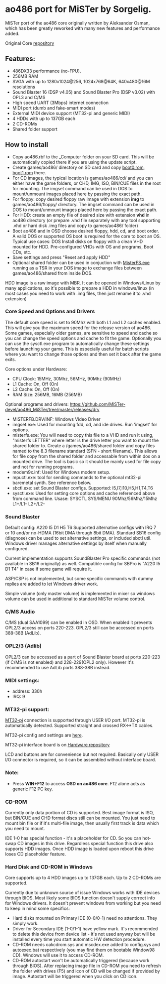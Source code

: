 # ao486 port for MiSTer by Sorgelig.

MiSTer port of the ao486 core originally written by Aleksander Osman, which has been greatly reworked with many new features and performance added.

Original Core [repository](https://github.com/alfikpl/ao486)

## Features:
* 486DX33 performance (no-FPU).
* 256MB RAM
* SVGA with up to 1280x1024@256, 1024x768@64K, 640x480@16M resolutions
* Sound Blaster 16 (DSP v4.05) and Sound Blaster Pro (DSP v3.02) with OPL3 and C/MS
* High speed UART (3Mbps) internet connection
* MIDI port (dumb and fake-smart modes)
* External MIDI device support (MT32-pi and generic MIDI)
* 4 HDDs with up to 137GB each
* 2 CD-ROMs
* Shared folder support

## How to install

* Copy ao486.rbf to the _Computer folder on your SD card.  This will be automatically copied there if you are using the update script.
* Create games/ao486/ directory on SD card and copy [boot0.rom](https://github.com/MiSTer-devel/ao486_MiSTer/blob/master/releases/boot0.rom), [boot1.rom](https://github.com/MiSTer-devel/ao486_MiSTer/blob/master/releases/boot1.rom) there.
* For CD images, the typical location is games/ao486/cd/ and you can either have the game folders, or CHD, IMG, ISO, BIN/CUE files in the root for mounting.  The imgset command can be used in DOS to mount/unmount images placed here by passing the exact path.
* For floppy: copy desired floppy raw image with extension **img** to games/ao486/floppy/ directory.  The imgset command can be used in DOS to mount/unmount images placed here by passing the exact path.
* For HDD: create an empty file of desired size with extension **vhd** in ao486 directory (or prepare .vhd file separately with any tool supporting .vhd or hard disk .img files and copy to games/ao486/ folder)
* Boot ao486 and in OSD choose desired floppy, hdd, cd, and boot order.  A valid DOS or supported OS boot is required for the core to boot an OS.  Typical use cases: DOS Install disks on floppy with a clean VHD mounted for HDD. Pre-configured VHDs with OS and programs, Boot CDs, etc.
* Save settings and press "Reset and apply HDD"
* Optional shared folder can be used in conjuction with [MisterFS.exe](https://github.com/MiSTer-devel/ao486_MiSTer/blob/master/releases/drv/misterfs.exe) running as a TSR in your DOS image to exchange files between games/ao486/shared from inside DOS.

HDD image is a raw image with MBR. It can be opened in Windows/Linux by many applications,
so it's possible to prepare a HDD in windows/linux (in most cases you need to work with .img files, then just rename it to .vhd extension)

### Core Speed and Options and Drivers
The default core speed is set to 90Mhz with both L1 and L2 caches enabled.  This will give you the maximum speed for the release version of ao486.  Some games, especially older games, are sensitive to speed and cache so you can change the speed options and cache to fit the game.
Optionally you can use the sysctl.exe program to automatically change these settings before launching your game.  This is especially useful for batch scripts where you want to change those options and then set it back after the game exits.

Core options under Hardware:
* CPU Clock: 15MHz, 30Mhz, 56MHz, 90Mhz (90MHz)
* L1 Cache: On, Off (On)
* L2 Cache: On, Off (On)
* RAM Size: 256MB, 16MB (256MB)

Optional programs and drivers:  https://github.com/MiSTer-devel/ao486_MiSTer/tree/master/releases/drv
* MISTERFB.DRV/INF: Windows Video Driver
* imgset.exe: Used for mounting fdd, cd, and ide drives. Run 'imgset' for options.
* misterfs.exe:  You will need to copy this file to a VHD and run it using, "misterfs LETTER" where letter is the drive letter you want to mount the shared folder to.  Create a /games/ao486/shared folder and copy files named to the 8.3 filename standard (SFN - short filename). This allows for file copy from the shared folder and accessable from within dos on a mounted drive.  The tool is basic so it should be mainly used for file copy and not for running programs. 
* modem9x.inf: Used for Windows modem setup.
* mpuctl.exe: tool for sending commands to the optional mt32-pi baremetal synth.  See reference below.
* sbctl.exe: set Sound Blaster configs.  Supported: I5,I7,I10,H5,H1,T4,T6
* sysctl.exe: Used for setting core options and cache referenced above from command line. Usase: SYSCTL SYS/MENU 90Mhz/56Mhz/15Mhz L1+/L1- L2+/L2-

### Sound Blaster
Default config: A220 I5 D1 H5 T6
Supported alternative configs with IRQ 7 or 10 and/or no-HDMA (16bit DMA through 8bit DMA).
Standard SB16 config (diagnose) can be used to set alternative settings, or included sbctl util. Windows driver manages alternative settings by itself when manually configured.

Current implementation supports SoundBlaster Pro specific commands (not available in SB16 originally) as well. Compatible config for SBPro is "A220 I5 D1 T4" in case if some game will require it.

ASP/CSP is not implemented, but some specific commands with dummy replies are added to let Windows driver work.

Simple volume (only master volume) is implemented in mixer so windows volume can be used in additional to standard MiSTer volume control.

### C/MS Audio
C/MS (dual SAA1099) can be enabled in OSD. When enabled it prevents OPL2/3 access on ports 220-223. OPL2/3 still can be accessed on ports 388-38B (AdLib).

### OPL2/3 (Adlib)
OPL2/3 can be accessed as a part of Sound Blaster board at ports 220-223 (if C/MS is not enabled) and 228-229(OPL2 only). However it's recommended to use AdLib ports 388-38B instead.

### MIDI settings:
* address: 330h
* IRQ: 9

### MT32-pi support:
[MT32-pi](https://github.com/dwhinham/mt32-pi) connection is supported through USER I/O port. MT32-pi is automatically detected.
Supported straight and crossed RX<->TX cables.

MT32-pi config and settings are [here](https://github.com/dwhinham/mt32-pi/wiki/MiSTer-FPGA-user-port-connection).

MT32-pi interface board is on [Hardware repository](https://github.com/MiSTer-devel/Hardware_MiSTer)

LCD and buttons are for convenience but not required. Basically only USER I/O connector is required, so it can be assembled without interface board.

### Note:
* Press **WIN+F12** to access **OSD on ao486 core**. F12 alone acts as generic F12 PC key.

### CD-ROM
Currently only data portion of CD is supported. Best image format is ISO, but BIN/CUE and CHD format discs still can be mounted. You just need to mount bin file or if it's multi-file image, then usually first track is data which you need to mount.

IDE 1-0 has special function - it's a placeholder for CD. So you can hot-swap CD images in this drive. Regardless special function this drive also supports HDD images. Once HDD image is loaded upon reboot this drive loses CD placeholder feature.

### Hard Disk and CD-ROM in Windows
Core supports up to 4 HDD images up to 137GB each. Up to 2 CD-ROMs are supported.

Currently due to unknown source of issue Windows works with IDE devices through BIOS. Most likely some BIOS function doesn't supply correct info for Windows drivers.
It doesn't prevent windows from working but you need to keep in mind some specifics:
* Hard disks mounted on Primary IDE (0-0/0-1) need no attentions. They simply work.
* Driver for Secondary IDE (1-0/1-1) have yellow mark. It's recommended to delete this device from device list - it's not used anyway but will be installed every time you start automatic HW detection procedure.
* CD-ROM needs oakcdrom.sys and mscdex.exe added to config.sys and autoexec.bat respectively (you may find them on bootable Window98 CD). Windows will use it to access CD-ROM.
* CD-ROM autostart won't be automatically triggered (because work through BIOS). After replacing image file in CD-ROM you need to refresh the folder with drives (F5) and icon of CD will be changed if provided by image. Autostart will be triggered when you click on CD icon.
